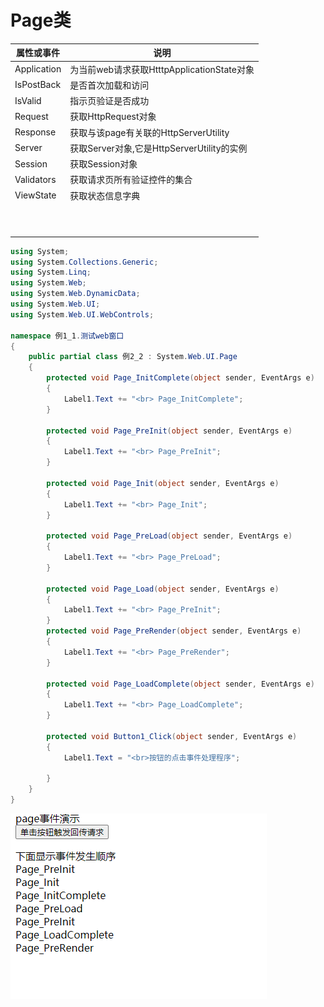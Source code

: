 # Page类

| 属性或事件  | 说明                                       |
| ----------- | ------------------------------------------ |
| Application | 为当前web请求获取HtttpApplicationState对象 |
| IsPostBack  | 是否首次加载和访问                         |
| IsValid     | 指示页验证是否成功                         |
| Request     | 获取HttpRequest对象                        |
| Response    | 获取与该page有关联的HttpServerUtility      |
| Server      | 获取Server对象,它是HttpServerUtility的实例 |
| Session     | 获取Session对象                            |
| Validators  | 获取请求页所有验证控件的集合               |
| ViewState   | 获取状态信息字典                           |
|             |                                            |
|             |                                            |
|             |                                            |
|             |                                            |
|             |                                            |
|             |                                            |
|             |                                            |
|             |                                            |
|             |                                            |
|             |                                            |

```c#
using System;
using System.Collections.Generic;
using System.Linq;
using System.Web;
using System.Web.DynamicData;
using System.Web.UI;
using System.Web.UI.WebControls;

namespace 例1_1.测试web窗口
{
    public partial class 例2_2 : System.Web.UI.Page
    {
        protected void Page_InitComplete(object sender, EventArgs e)
        {
            Label1.Text += "<br> Page_InitComplete";
        }

        protected void Page_PreInit(object sender, EventArgs e)
        {
            Label1.Text += "<br> Page_PreInit";
        }

        protected void Page_Init(object sender, EventArgs e)
        {
            Label1.Text += "<br> Page_Init";
        }

        protected void Page_PreLoad(object sender, EventArgs e)
        {
            Label1.Text += "<br> Page_PreLoad";
        }

        protected void Page_Load(object sender, EventArgs e)
        {
            Label1.Text += "<br> Page_PreInit";
        }
        protected void Page_PreRender(object sender, EventArgs e)
        {
            Label1.Text += "<br> Page_PreRender";
        }

        protected void Page_LoadComplete(object sender, EventArgs e)
        {
            Label1.Text += "<br> Page_LoadComplete";
        }

        protected void Button1_Click(object sender, EventArgs e)
        {
            Label1.Text = "<br>按钮的点击事件处理程序";

        }
    }
}
```

![image-20200902160243123](https://raw.githubusercontent.com/kujin521/Typora_images/master/img/image-20200902160243123.png)